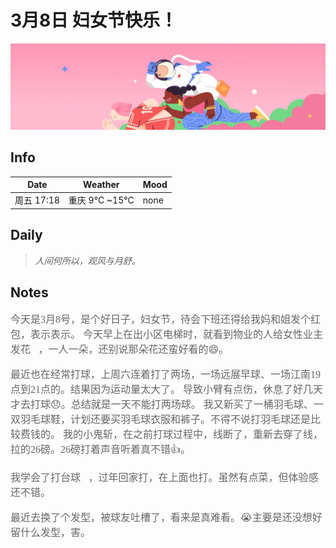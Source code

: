 # 3月8日 妇女节快乐！

![8.jpg](log_img/38.png)
## Info

| Date     | Weather         | Mood |
|----------|-----------------|------|
| 周五 17:18 | 重庆 9°C ~15°C    | none |

## Daily

> *人间何所以，观风与月舒。*


## Notes
<font color="#666" size="3" face="华文彩云">
<p>今天是3月8号，是个好日子，妇女节，待会下班还得给我妈和姐发个红包，表示表示。
今天早上在出小区电梯时，就看到物业的人给女性业主发花🌷，一人一朵，还别说那朵花还蛮好看的😄。</p>
<p>
最近也在经常打球，上周六连着打了两场，一场远展早球、一场江南19点到21点的。结果因为运动量太大了。
导致小臂有点伤，休息了好几天才去打球😞。总结就是一天不能打两场球。
我又新买了一桶羽毛球、一双羽毛球鞋，计划还要买羽毛球衣服和裤子。不得不说打羽毛球还是比较费钱的。
我的小鬼斩，在之前打球过程中，线断了，重新去穿了线，拉的26磅。26磅打着声音听着真不错👍。
</p>
<p>我学会了打台球🎱，过年回家打，在上面也打。虽然有点菜，但体验感还不错。</p>
<p>最近去换了个发型，被球友吐槽了，看来是真难看。😭主要是还没想好留什么发型，害。</p>
</font>